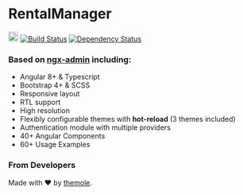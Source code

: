 # RentalManager 

[<img src="https://i.imgur.com/oMcxwZ0.png" alt="Eva Design System" height="20px" />](https://eva.design) [![Build Status](https://travis-ci.org/the78mole/RentalManager.svg?branch=master)](https://travis-ci.org/the78mole/RentalManager) [![Dependency Status](https://david-dm.org/the78mole/RentalManager/status.svg)](https://david-dm.org/the78mole/RentalManager)

### Based on [ngx-admin](https://github.com/akveo/ngx-admin) including:

- Angular 8+ & Typescript
- Bootstrap 4+ & SCSS
- Responsive layout
- RTL support
- High resolution
- Flexibly configurable themes with **hot-reload** (3 themes included)
- Authentication module with multiple providers
- 40+ Angular Components
- 60+ Usage Examples

### From Developers
Made with :heart: by [themole](http://blog.the78mole.de/).
